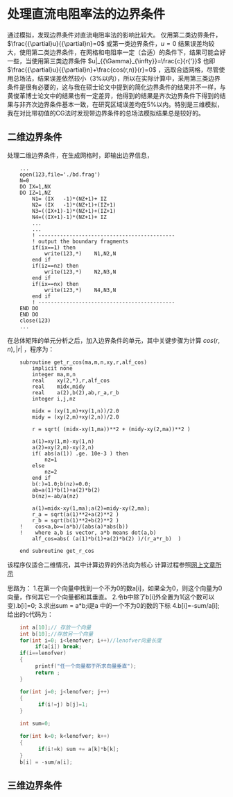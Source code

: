 # 处理直流电阻率法的边界条件

通过模拟，发现边界条件对直流电阻率法的影响比较大。
仅用第二类边界条件， $\frac{{\partial}u}{{\partial}n}=0$ 或第一类边界条件，$u=0$ 结果误差均较大，使用第二类边界条件，在网格和电阻率一定（合适）的条件下，结果可能会好一些，当使用第三类边界条件 $u|_{{\Gamma}_{\infty}}=\frac{c}{r{'}}$ 也即 $\frac{{\partial}u}{{\partial}n}+\frac{cos(r,n)}{r}=0$ ，选取合适网格，尽管使用总场法，结果误差依然较小（3%以内），所以在实际计算中，采用第三类边界条件是很有必要的，这与我在硕士论文中提到的简化边界条件的结果并不一样，与黄俊革博士论文中的结果也有一定差异，他得到的结果是齐次边界条件下得到的结果与非齐次边界条件基本一致，在研究区域误差均在5%以内。特别是三维模拟，我在对比带初值的CG法时发现带边界条件的总场法模拟结果总是较好的。



## 二维边界条件

处理二维边界条件，在生成网格时，即输出边界信息，

```Fortran
	...
	open(123,file='./bd.frag')
	N=0
	DO IX=1,NX
	DO IZ=1,NZ
		N1= (IX   -1)*(NZ+1)+ IZ
		N2= (IX   -1)*(NZ+1)+(IZ+1)
		N3=((IX+1)-1)*(NZ+1)+(IZ+1)
		N4=((IX+1)-1)*(NZ+1)+ IZ
		...
		...
		! --------------------------------------------
		! output the boundary fragments
		if(ix==1) then
			write(123,*)    N1,N2,N
		end if
		if(iz==nz) then
			write(123,*)    N2,N3,N
		end if
		if(ix==nx) then
			write(123,*)    N4,N3,N
		end if
		! --------------------------------------------
	END DO
	END DO
	close(123)
	...
```
在总体矩阵的单元分析之后，加入边界条件的单元，其中关键步骤为计算 $cos(r,n),|r|$ ，程序为：

```Fortran
	subroutine get_r_cos(ma,m,n,xy,r,alf_cos)
		implicit none
		integer	ma,m,n
		real	xy(2,*),r,alf_cos
		real	midx,midy
	    real    a(2),b(2),ab,r_a,r_b
	    integer i,j,nz

		midx = (xy(1,m)+xy(1,n))/2.0
		midy = (xy(2,m)+xy(2,n))/2.0

		r = sqrt( (midx-xy(1,ma))**2 + (midy-xy(2,ma))**2 )

	    a(1)=xy(1,m)-xy(1,n)
	    a(2)=xy(2,m)-xy(2,n)
	    if( abs(a(1)) .ge. 10e-3 ) then
	        nz=1
	    else
	        nz=2
	    end if
	    b(:)=1.0;b(nz)=0.0;
	    ab=a(1)*b(1)+a(2)*b(2)
	    b(nz)=-ab/a(nz)

	    a(1)=midx-xy(1,ma);a(2)=midy-xy(2,ma);
	    r_a = sqrt(a(1)**2+a(2)**2 )
	    r_b = sqrt(b(1)**2+b(2)**2 )
	!    cos<a,b>=(a*b)/(abs(a)*abs(b))
	!    where a,b is vector, a*b means dot(a,b)
	    alf_cos=abs( (a(1)*b(1)+a(2)*b(2) )/(r_a*r_b)  )

	end subroutine get_r_cos
```

该程序仅适合二维情况，其中计算边界的外法向为核心
计算过程参照[网上文章所示](http://bbs.csdn.net/topics/330007262)

思路为：
1.在第一个向量中找到一个不为0的数a[i]，如果全为0，则这个向量为0向量，作何其它一个向量都和其垂直。
2.令b中除了b[i]外全置为1(这个数可以变).b[i]=0;
3.求出sum = a*b;i是a 中的一个不为0的数的下标
4.b[i]=-sum/a[i];
给出的c代码为：

```c
	int a[10];// 存放一个向量
	int b[10];//存放另一个向量
	for(int i=0; i<lenofver; i++)//lenofver向量长度
	     if(a[i]) break;
	if(i==lenofver)
	{
	     printf("任一个向量都于所求向量垂直");
	     return ;
	}

	for(int j=0; j<lenofver; j++)
	{
	      if(i!=j) b[j]=1;
	}

	int sum=0;

	for(int k=0; k<lenofver; k++)
	{
	      if(i!=k) sum += a[k]*b[k];
	}
	b[i] = -sum/a[i];
```


## 三维边界条件
